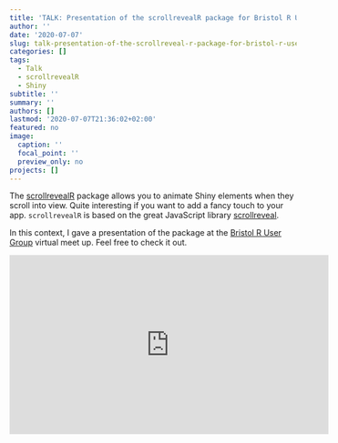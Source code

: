 ```yaml
---
title: 'TALK: Presentation of the scrollrevealR package for Bristol R User Group'
author: ''
date: '2020-07-07'
slug: talk-presentation-of-the-scrollreveal-r-package-for-bristol-r-user-group
categories: []
tags:
  - Talk
  - scrollrevealR
  - Shiny
subtitle: ''
summary: ''
authors: []
lastmod: '2020-07-07T21:36:02+02:00'
featured: no
image:
  caption: ''
  focal_point: ''
  preview_only: no
projects: []
---
```



The [scrollrevealR](https://CRAN.R-project.org/package=scrollrevealR) package allows you to animate Shiny elements when they scroll into view. Quite interesting if you want to add a fancy touch to your app. `scrollrevealR` is based on the great JavaScript library [scrollreveal](https://scrollrevealjs.org/). 

In this context, I gave a presentation of the package at the [Bristol R User Group](https://twitter.com/BristolRUsers) virtual meet up. Feel free to check it out. 

<iframe width="560" height="315" src="https://www.youtube.com/embed/84g6NDDGiZw" frameborder="0" allow="accelerometer; autoplay; encrypted-media; gyroscope; picture-in-picture" allowfullscreen></iframe>













